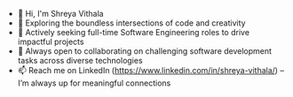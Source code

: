 - 👋 Hi, I'm Shreya Vithala
- 👀 Exploring the boundless intersections of code and creativity
- 🌱 Actively seeking full-time Software Engineering roles to drive impactful projects
- 🤝 Always open to collaborating on challenging software development tasks across diverse technologies
- 📫 Reach me on LinkedIn (https://www.linkedin.com/in/shreya-vithala/) – I’m always up for meaningful connections

<!---
Shreyav2000/Shreyav2000 is a ✨ special ✨ repository because its `README.md` (this file) appears on your GitHub profile.
You can click the Preview link to take a look at your changes.
--->
